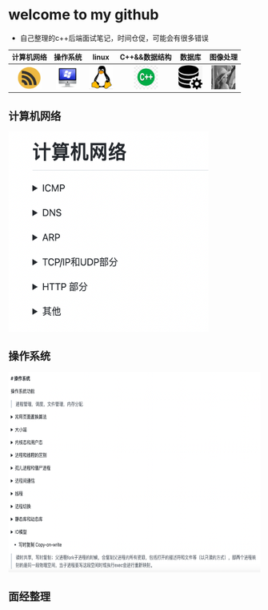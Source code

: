 # welcome to my github

* 自己整理的c++后端面试笔记，时间仓促，可能会有很多错误

|                          计算机网络                          |                           操作系统                           |                            linux                             |                        C++&&数据结构                         |                            数据库                            |                           图像处理                           |
| :----------------------------------------------------------: | :----------------------------------------------------------: | :----------------------------------------------------------: | :----------------------------------------------------------: | :----------------------------------------------------------: | :----------------------------------------------------------: |
| <a href="%E8%AE%A1%E7%AE%97%E6%9C%BA%E7%BD%91%E7%BB%9C.md"><img src="image/network.png" height="48" width="48" ></a> | <a href="%E6%93%8D%E4%BD%9C%E7%B3%BB%E7%BB%9F.md"><img src="image/os.png" height="48" width="48" ></a> | <a href="linux.md"><img src="image/linux.jpeg" height="48" width="48" ></a> | <a href="c%2B%2B%E4%B8%8E%E6%95%B0%E6%8D%AE%E7%BB%93%E6%9E%84.md"><img src="image/c++.jpeg" height="48" width="48" ></a> | <a href="sql.md"><img src="image/db.jpeg" height="48" width="48" ></a> | <a href="%E5%9B%BE%E5%83%8F%E5%A4%84%E7%90%86.md"><img src="image/lena.gif" height="48" width="48" ></a> |

 

## 计算机网络

<img src="image/computer_network.png" height="400" width="400" ></a>

## 操作系统
<img src="image/operation_system.png" height="400" width="600" ></a>

## 面经整理
[]()

